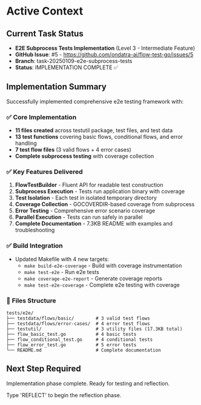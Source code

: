# Active Context

## Current Task Status
- **E2E Subprocess Tests Implementation** (Level 3 - Intermediate Feature)
- **GitHub Issue**: #5 - https://github.com/ondatra-ai/flow-test-go/issues/5
- **Branch**: task-20250109-e2e-subprocess-tests
- **Status**: IMPLEMENTATION COMPLETE ✅

## Implementation Summary
Successfully implemented comprehensive e2e testing framework with:

### ✅ **Core Implementation**
- **11 files created** across testutil package, test files, and test data
- **13 test functions** covering basic flows, conditional flows, and error handling
- **7 test flow files** (3 valid flows + 4 error cases)
- **Complete subprocess testing** with coverage collection

### ✅ **Key Features Delivered**
1. **FlowTestBuilder** - Fluent API for readable test construction
2. **Subprocess Execution** - Tests run application binary with coverage
3. **Test Isolation** - Each test in isolated temporary directory
4. **Coverage Collection** - GOCOVERDIR-based coverage from subprocess
5. **Error Testing** - Comprehensive error scenario coverage
6. **Parallel Execution** - Tests can run safely in parallel
7. **Complete Documentation** - 7.3KB README with examples and troubleshooting

### ✅ **Build Integration**
- Updated Makefile with 4 new targets:
  - `make build-e2e-coverage` - Build with coverage instrumentation
  - `make test-e2e` - Run e2e tests
  - `make coverage-e2e-report` - Generate coverage reports
  - `make test-e2e-coverage` - Complete e2e testing with coverage

### 📁 **Files Structure**
```
tests/e2e/
├── testdata/flows/basic/        # 3 valid test flows
├── testdata/flows/error-cases/  # 4 error test flows
├── testutil/                    # 3 utility files (17.3KB total)
├── flow_basic_test.go           # 4 basic tests
├── flow_conditional_test.go     # 4 conditional tests
├── flow_error_test.go           # 5 error tests
└── README.md                    # Complete documentation
```

## Next Step Required
Implementation phase complete. Ready for testing and reflection.

Type 'REFLECT' to begin the reflection phase.
